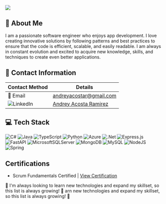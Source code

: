 ![](https://media.giphy.com/media/8wjW9AIa7H9enTodxz/giphy.gif)

## 👦 About Me
I am a passionate software engineer who enjoys app development. I love creating innovative solutions by following patterns and best practices to ensure that the code is efficient, scalable, and easily readable. I am always in constant evolution and excited to acquire new knowledge, skills, and techniques to create even better applications.

## 💬 Contact Information

| Contact Method | Details |
| -------------- | ------- |
| 📧 Email        | andreyacostar@gmail.com |
| ![LinkedIn](https://img.shields.io/badge/LinkedIn-%230077B5.svg?logo=linkedin&logoColor=white) | [Andrey Acosta Ramirez](https://www.linkedin.com/in/andrey-acosta-r/) |


## 💻 Tech Stack
![C#](https://img.shields.io/badge/c%23-%23239120.svg?style=for-the-badge&logo=c-sharp&logoColor=white) ![Java](https://img.shields.io/badge/java-%23ED8B00.svg?style=for-the-badge&logo=java&logoColor=white) ![TypeScript](https://img.shields.io/badge/typescript-%23007ACC.svg?style=for-the-badge&logo=typescript&logoColor=white) ![Python](https://img.shields.io/badge/python-3670A0?style=for-the-badge&logo=python&logoColor=ffdd54) ![Azure](https://img.shields.io/badge/azure-%230072C6.svg?style=for-the-badge&logo=azure-devops&logoColor=white) ![.Net](https://img.shields.io/badge/.NET-5C2D91?style=for-the-badge&logo=.net&logoColor=white) ![Express.js](https://img.shields.io/badge/express.js-%23404d59.svg?style=for-the-badge&logo=express&logoColor=%2361DAFB) ![FastAPI](https://img.shields.io/badge/FastAPI-005571?style=for-the-badge&logo=fastapi) ![MicrosoftSQLServer](https://img.shields.io/badge/Microsoft%20SQL%20Sever-CC2927?style=for-the-badge&logo=microsoft%20sql%20server&logoColor=white) ![MongoDB](https://img.shields.io/badge/MongoDB-%234ea94b.svg?style=for-the-badge&logo=mongodb&logoColor=white) ![MySQL](https://img.shields.io/badge/mysql-%2300f.svg?style=for-the-badge&logo=mysql&logoColor=white) ![NodeJS](https://img.shields.io/badge/node.js-6DA55F?style=for-the-badge&logo=node.js&logoColor=white) ![Spring](https://img.shields.io/badge/spring-%236DB33F.svg?style=for-the-badge&logo=spring&logoColor=white)
## Certifications
- Scrum Fundamentals Certified | [View Certification](https://www.scrumstudy.com/certification/verify?type=SFC&number=925793)


🚀 I'm always looking to learn new technologies and expand my skillset, so this list is always growing! 💪
arn new technologies and expand my skillset, so this list is always growing! 💪

